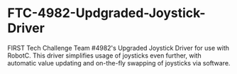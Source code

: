 FTC-4982-Updgraded-Joystick-Driver
==================================

FIRST Tech Challenge Team #4982's Upgraded Joystick Driver for use with RobotC.  This driver simplifies usage of joysticks even further, with automatic value updating and on-the-fly swapping of joysticks via software.

